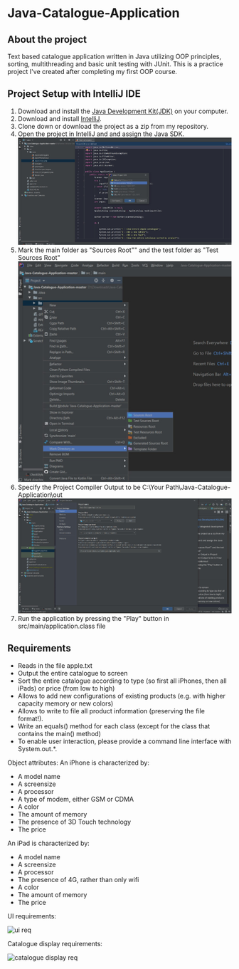 # Java-Catalogue-Application
## About the project
Text based catalogue application written in Java utilizing OOP principles, sorting,
multithreading and basic unit testing with JUnit. This is a practice project I've created after completing
my first OOP course.
## Project Setup with IntelliJ IDE
1. Download and install the [Java Development Kit(JDK)](https://www.oracle.com/technetwork/java/javase/downloads/jdk11-downloads-5066655.html) on your computer.
2. Download and install [IntelliJ](https://www.jetbrains.com/idea/).
3. Clone down or download the project as a zip from my repository.
4. Open the project in IntelliJ and and assign the Java SDK.![Sources Root](screenshots/SDK.jpg)
5. Mark the main folder as "Sources Root"" and the test folder as "Test Sources Root"![Sources Root](screenshots/root.jpg) 
6. Specify the Project Compiler Output to be C:\Your Path\Java-Catalogue-Application\out![Sources Root](screenshots/output.jpg)  
7. Run the application by pressing the "Play" button in src/main/application.class file
## Requirements
- Reads in the file apple.txt
- Output the entire catalogue to screen
- Sort the entire catalogue according to type (so first all iPhones, then all iPads)
or price (from low to high)
- Allows to add new configurations of existing products (e.g. with higher
capacity memory or new colors)
- Allows to write to file all product information (preserving the file format!).
- Write an equals() method for each class (except for the class that contains the
main() method)
- To enable user interaction, please provide a command line interface with
System.out.*.

Object attributes:
An iPhone is characterized by:
- A model name
- A screensize
- A processor
- A type of modem, either GSM or CDMA
- A color
- The amount of memory
- The presence of 3D Touch technology
- The price

An iPad is characterized by:
- A model name
- A screensize
- A processor
- The presence of 4G, rather than only wifi
- A color
- The amount of memory
- The price

UI requirements:

![ui req](https://user-images.githubusercontent.com/23323833/52176068-07ca4500-27ae-11e9-9625-cc0a6f24d6e5.PNG)


Catalogue display requirements:

![catalogue display req](https://user-images.githubusercontent.com/23323833/52176058-fb45ec80-27ad-11e9-98f9-251a94c34990.PNG)
